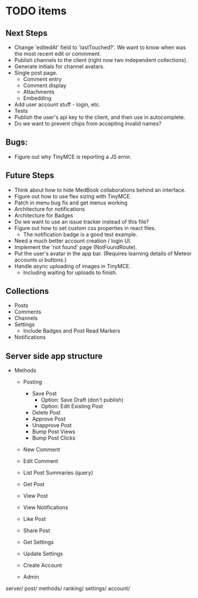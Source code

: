 # TODO items

## Next Steps

* Change 'editedAt' field to 'lastTouched?'. We want to know when was the most
  recent edit or commment.
* Publish channels to the client (right now two independent collections).
* Generate initials for channel avatars.
* Single post page.
  * Comment entry
  * Comment display
  * Attachments
  * Embedding
* Add user account stuff - login, etc.
* Tests
* Publish the user's api key to the client, and then use in autocomplete.
* Do we want to prevent chips from accepting invalid names?

## Bugs:

* Figure out why TinyMCE is reporting a JS error.

## Future Steps

* Think about how to hide MedBook collaborations behind an interface.
* Figure out how to use flex sizing with TinyMCE.
* Patch in menu bug fix and get menus working
* Architecture for notifications
* Architecture for Badges
* Do we want to use an issue tracker instead of this file?
* Figure out how to set custom css properties in react files.
  * The notification badge is a good test example.
* Need a much better account creation / login UI.
* Implement the 'not found' page (NotFoundRoute).
* Put the user's avatar in the app bar. (Requires learning details of
  Meteor accounts ui buttons.)
* Handle async uploading of images in TinyMCE.
  * Including waiting for uploads to finish.

## Collections

* Posts
* Comments
* Channels
* Settings
  * Include Badges and Post Read Markers
* Notifications

## Server side app structure

* Methods
  * Posting
    * Save Post
      * Option: Save Draft (don't publish)
      * Option: Edit Existing Post
    * Delete Post
    * Approve Post
    * Unapprove Post
    * Bump Post Views
    * Bump Post Clicks

  * New Comment
  * Edit Comment
  * List Post Summaries (query)
  * Get Post
  * View Post
  * View Notifications
  * Like Post
  * Share Post
  * Get Settings
  * Update Settings
  * Create Account
  * Admin

server/
  post/
    methods/
  ranking/
  settings/
  account/
